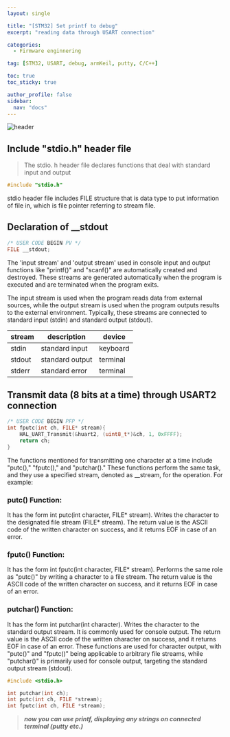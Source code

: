 ```yaml
---
layout: single

title: "[STM32] Set printf to debug"
excerpt: "reading data through USART connection"

categories:
  - Firmware enginnering

tag: [STM32, USART, debug, armKeil, putty, C/C++] 

toc: true
toc_sticky: true

author_profile: false
sidebar:
  nav: "docs"
---
```

![header](https://capsule-render.vercel.app/api?type=rect&color=20:660099,100:E2231A)
## Include "stdio.h" header file 
>The stdio. h header file declares functions that deal with standard input and output

```c
#include "stdio.h"
```

stdio header file includes FILE structure that is data type to put information of file in, which is file pointer referring to stream file. 


## Declaration of __stdout
```c
/* USER CODE BEGIN PV */
FILE __stdout;
```
The 'input stream' and 'output stream' used in console input and output functions like "printf()" and "scanf()" are automatically created and destroyed. These streams are generated automatically when the program is executed and are terminated when the program exits.

The input stream is used when the program reads data from external sources, while the output stream is used when the program outputs results to the external environment. Typically, these streams are connected to standard input (stdin) and standard output (stdout).

|stream|description|device|
|---|---|---|
|stdin|standard input|keyboard|
|stdout|standard output|terminal|
|stderr|standard error|terminal|

## Transmit data (8 bits at a time) through USART2 connection
```c
/* USER CODE BEGIN PFP */
int fputc(int ch, FILE* stream){
	HAL_UART_Transmit(&huart2, (uint8_t*)&ch, 1, 0xFFFF);
	return ch;
}
```
The functions mentioned for transmitting one character at a time include "putc()," "fputc()," and "putchar()." These functions perform the same task, and they use a specified stream, denoted as __stream, for the operation. For example:

### putc() Function:
It has the form int putc(int character, FILE* stream).
Writes the character to the designated file stream (FILE* stream).
The return value is the ASCII code of the written character on success, and it returns EOF in case of an error.
### fputc() Function:
It has the form int fputc(int character, FILE* stream).
Performs the same role as "putc()" by writing a character to a file stream.
The return value is the ASCII code of the written character on success, and it returns EOF in case of an error.
### putchar() Function:
It has the form int putchar(int character).
Writes the character to the standard output stream. It is commonly used for console output.
The return value is the ASCII code of the written character on success, and it returns EOF in case of an error.
These functions are used for character output, with "putc()" and "fputc()" being applicable to arbitrary file streams, while "putchar()" is primarily used for console output, targeting the standard output stream (stdout).

```c
#include <stdio.h>

int putchar(int ch);
int putc(int ch, FILE *stream);
int fputc(int ch, FILE *stream);
```


> ***now you can use printf, displaying any strings on connected terminal (putty etc.)***

